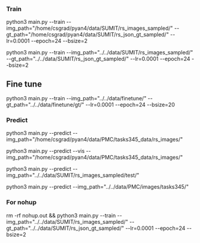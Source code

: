 ### Train
python3 main.py --train --img_path="/home/csgrad/pyan4/data/SUMIT/rs_images_sampled/" --gt_path="/home/csgrad/pyan4/data/SUMIT/rs_json_gt_sampled/" --lr=0.0001 --epoch=24 --bsize=2

python3 main.py --train --img_path="../../data/SUMIT/rs_images_sampled/" --gt_path="../../data/SUMIT/rs_json_gt_sampled/" --lr=0.0001 --epoch=24 --bsize=2


## Fine tune
python3 main.py --train --img_path="../../data/finetune/" --gt_path="../../data/finetune/gt/" --lr=0.0001 --epoch=24 --bsize=20

### Predict 
python3 main.py --predict --img_path="/home/csgrad/pyan4/data/PMC/tasks345_data/rs_images/" 

python3 main.py --predict --vis --img_path="/home/csgrad/pyan4/data/PMC/tasks345_data/rs_images/" 

python3 main.py --predict --img_path="../../data/SUMIT/rs_images_sampled/test/" 

python3 main.py --predict --img_path="../../data/PMC/images/tasks345/" 

### For nohup
rm -rf nohup.out && python3 main.py --train --img_path="../../data/SUMIT/rs_images_sampled/" --gt_path="../../data/SUMIT/rs_json_gt_sampled/" --lr=0.0001 --epoch=24 --bsize=2
